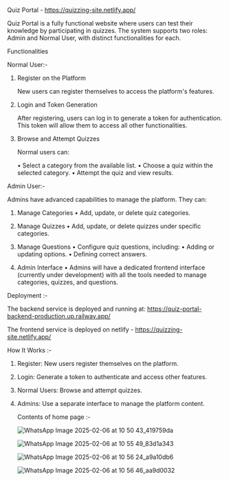 Quiz Portal - https://quizzing-site.netlify.app/

Quiz Portal is a fully functional website where users can test their knowledge by participating in quizzes. The system supports two roles: Admin and Normal User, with distinct functionalities for each.


Functionalities

Normal User:-

1. Register on the Platform

   New users can register themselves to access the platform's features.

   
2. Login and Token Generation

   After registering, users can log in to generate a token for authentication. This token will allow them to access all other functionalities.
   
3. Browse and Attempt Quizzes

   Normal users can:

      • Select a category from the available list.
      • Choose a quiz within the selected category.
      • Attempt the quiz and view results.

Admin User:-

Admins have advanced capabilities to manage the platform. They can:

1. Manage Categories
      • Add, update, or delete quiz categories.
   
2. Manage Quizzes
      • Add, update, or delete quizzes under specific categories.
   
3. Manage Questions
      • Configure quiz questions, including:
      • Adding or updating options.
      • Defining correct answers.

4. Admin Interface
      • Admins will have a dedicated frontend interface (currently under development) with all the tools needed to manage categories, quizzes, and questions.


Deployment :-

The backend service is deployed and running at:
https://quiz-portal-backend-production.up.railway.app/

The frontend service is deployed on netlify - https://quizzing-site.netlify.app/

How It Works :-
1. Register: New users register themselves on the platform.
2. Login: Generate a token to authenticate and access other features.
3. Normal Users: Browse and attempt quizzes.
4. Admins: Use a separate interface to manage the platform content.

   Contents of home page :-

   ![WhatsApp Image 2025-02-06 at 10 50 43_419759da](https://github.com/user-attachments/assets/eb95e069-44d8-4caf-a944-092e083b93a0)

   ![WhatsApp Image 2025-02-06 at 10 55 49_83d1a343](https://github.com/user-attachments/assets/27dea5f2-8c56-4afe-ba60-3c85f028c233)

   ![WhatsApp Image 2025-02-06 at 10 56 24_a9a10db6](https://github.com/user-attachments/assets/d5c96a64-3e59-45fc-b0b7-928b83ec43d7)

   ![WhatsApp Image 2025-02-06 at 10 56 46_aa9d0032](https://github.com/user-attachments/assets/2ec0b651-31ea-4f73-ae67-ced513116c4b)




